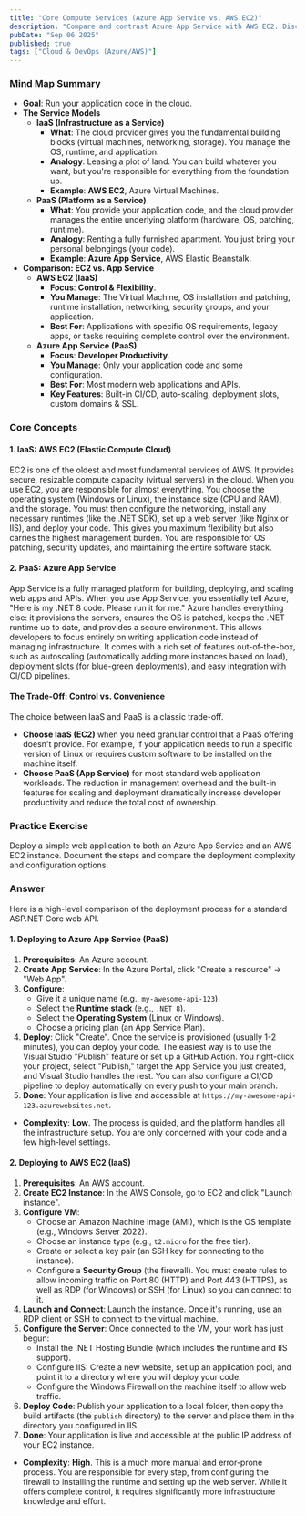 ```yaml
---
title: "Core Compute Services (Azure App Service vs. AWS EC2)"
description: "Compare and contrast Azure App Service with AWS EC2. Discuss use cases, management overhead, and scaling capabilities for each."
pubDate: "Sep 06 2025"
published: true
tags: ["Cloud & DevOps (Azure/AWS)"]
---
```


### Mind Map Summary

- **Goal**: Run your application code in the cloud.
- **The Service Models**
  - **IaaS (Infrastructure as a Service)**
    - **What**: The cloud provider gives you the fundamental building blocks (virtual machines, networking, storage). You manage the OS, runtime, and application.
    - **Analogy**: Leasing a plot of land. You can build whatever you want, but you're responsible for everything from the foundation up.
    - **Example**: **AWS EC2**, Azure Virtual Machines.
  - **PaaS (Platform as a Service)**
    - **What**: You provide your application code, and the cloud provider manages the entire underlying platform (hardware, OS, patching, runtime).
    - **Analogy**: Renting a fully furnished apartment. You just bring your personal belongings (your code).
    - **Example**: **Azure App Service**, AWS Elastic Beanstalk.
- **Comparison: EC2 vs. App Service**
  - **AWS EC2 (IaaS)**
    - **Focus**: **Control & Flexibility**.
    - **You Manage**: The Virtual Machine, OS installation and patching, runtime installation, networking, security groups, and your application.
    - **Best For**: Applications with specific OS requirements, legacy apps, or tasks requiring complete control over the environment.
  - **Azure App Service (PaaS)**
    - **Focus**: **Developer Productivity**.
    - **You Manage**: Only your application code and some configuration.
    - **Best For**: Most modern web applications and APIs.
    - **Key Features**: Built-in CI/CD, auto-scaling, deployment slots, custom domains & SSL.

### Core Concepts

#### 1. IaaS: AWS EC2 (Elastic Compute Cloud)
EC2 is one of the oldest and most fundamental services of AWS. It provides secure, resizable compute capacity (virtual servers) in the cloud. When you use EC2, you are responsible for almost everything. You choose the operating system (Windows or Linux), the instance size (CPU and RAM), and the storage. You must then configure the networking, install any necessary runtimes (like the .NET SDK), set up a web server (like Nginx or IIS), and deploy your code. This gives you maximum flexibility but also carries the highest management burden. You are responsible for OS patching, security updates, and maintaining the entire software stack.

#### 2. PaaS: Azure App Service
App Service is a fully managed platform for building, deploying, and scaling web apps and APIs. When you use App Service, you essentially tell Azure, "Here is my .NET 8 code. Please run it for me." Azure handles everything else: it provisions the servers, ensures the OS is patched, keeps the .NET runtime up to date, and provides a secure environment. This allows developers to focus entirely on writing application code instead of managing infrastructure. It comes with a rich set of features out-of-the-box, such as autoscaling (automatically adding more instances based on load), deployment slots (for blue-green deployments), and easy integration with CI/CD pipelines.

#### The Trade-Off: Control vs. Convenience
The choice between IaaS and PaaS is a classic trade-off. 
- **Choose IaaS (EC2)** when you need granular control that a PaaS offering doesn't provide. For example, if your application needs to run a specific version of Linux or requires custom software to be installed on the machine itself.
- **Choose PaaS (App Service)** for most standard web application workloads. The reduction in management overhead and the built-in features for scaling and deployment dramatically increase developer productivity and reduce the total cost of ownership.

### Practice Exercise

Deploy a simple web application to both an Azure App Service and an AWS EC2 instance. Document the steps and compare the deployment complexity and configuration options.

### Answer

Here is a high-level comparison of the deployment process for a standard ASP.NET Core web API.

#### 1. Deploying to Azure App Service (PaaS)

1.  **Prerequisites**: An Azure account.
2.  **Create App Service**: In the Azure Portal, click "Create a resource" -> "Web App".
3.  **Configure**: 
    -   Give it a unique name (e.g., `my-awesome-api-123`).
    -   Select the **Runtime stack** (e.g., `.NET 8`).
    -   Select the **Operating System** (Linux or Windows).
    -   Choose a pricing plan (an App Service Plan).
4.  **Deploy**: Click "Create". Once the service is provisioned (usually 1-2 minutes), you can deploy your code. The easiest way is to use the Visual Studio "Publish" feature or set up a GitHub Action. You right-click your project, select "Publish," target the App Service you just created, and Visual Studio handles the rest. You can also configure a CI/CD pipeline to deploy automatically on every push to your main branch.
5.  **Done**: Your application is live and accessible at `https://my-awesome-api-123.azurewebsites.net`.

-   **Complexity**: **Low**. The process is guided, and the platform handles all the infrastructure setup. You are only concerned with your code and a few high-level settings.

#### 2. Deploying to AWS EC2 (IaaS)

1.  **Prerequisites**: An AWS account.
2.  **Create EC2 Instance**: In the AWS Console, go to EC2 and click "Launch instance".
3.  **Configure VM**: 
    -   Choose an Amazon Machine Image (AMI), which is the OS template (e.g., Windows Server 2022).
    -   Choose an instance type (e.g., `t2.micro` for the free tier).
    -   Create or select a key pair (an SSH key for connecting to the instance).
    -   Configure a **Security Group** (the firewall). You must create rules to allow incoming traffic on Port 80 (HTTP) and Port 443 (HTTPS), as well as RDP (for Windows) or SSH (for Linux) so you can connect to it.
4.  **Launch and Connect**: Launch the instance. Once it's running, use an RDP client or SSH to connect to the virtual machine.
5.  **Configure the Server**: Once connected to the VM, your work has just begun:
    -   Install the .NET Hosting Bundle (which includes the runtime and IIS support).
    -   Configure IIS: Create a new website, set up an application pool, and point it to a directory where you will deploy your code.
    -   Configure the Windows Firewall on the machine itself to allow web traffic.
6.  **Deploy Code**: Publish your application to a local folder, then copy the build artifacts (the `publish` directory) to the server and place them in the directory you configured in IIS.
7.  **Done**: Your application is live and accessible at the public IP address of your EC2 instance.

-   **Complexity**: **High**. This is a much more manual and error-prone process. You are responsible for every step, from configuring the firewall to installing the runtime and setting up the web server. While it offers complete control, it requires significantly more infrastructure knowledge and effort.